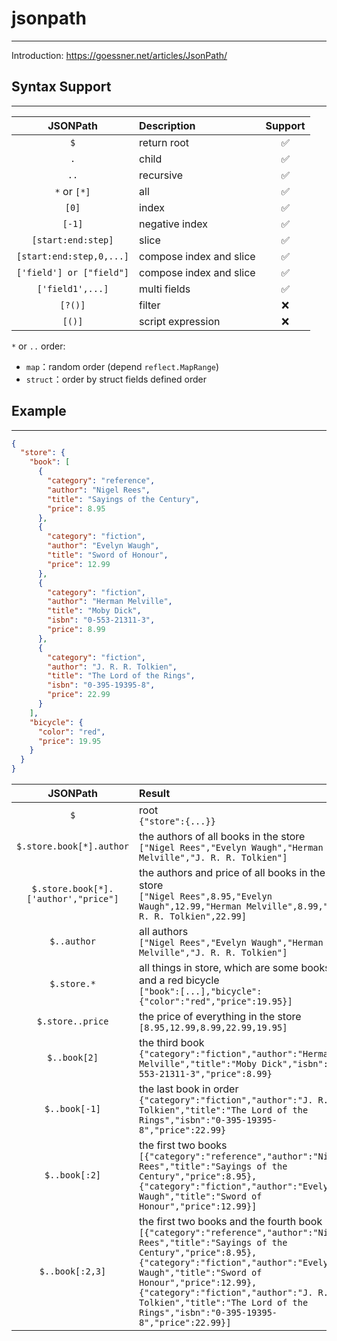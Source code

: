 # jsonpath
------------
Introduction: https://goessner.net/articles/JsonPath/


## Syntax Support
-------------------
|         JSONPath         | Description             | Support |
|:------------------------:|:------------------------|:-------:|
|           `$`            | return root             |    ✅    |
|           `.`            | child                   |    ✅    |
|           `..`           | recursive               |    ✅    |
|       `*` or `[*]`       | all                     |    ✅    |
|          `[0]`           | index                   |    ✅    |
|          `[-1]`          | negative index          |    ✅    |
|    `[start:end:step]`    | slice                   |    ✅    |
| `[start:end:step,0,...]` | compose index and slice |    ✅    |
| `['field'] or ["field"]` | compose index and slice |    ✅    |
|     `['field1',...]`     | multi fields            |    ✅    |
|         `[?()]`          | filter                  |    ❌    |
|          `[()]`          | script expression       |    ❌    |

`*` or `..` order:
- `map`：random order (depend `reflect.MapRange`)
- `struct`：order by struct fields defined order

## Example
------------
```json
{
  "store": {
    "book": [
      {
        "category": "reference",
        "author": "Nigel Rees",
        "title": "Sayings of the Century",
        "price": 8.95
      },
      {
        "category": "fiction",
        "author": "Evelyn Waugh",
        "title": "Sword of Honour",
        "price": 12.99
      },
      {
        "category": "fiction",
        "author": "Herman Melville",
        "title": "Moby Dick",
        "isbn": "0-553-21311-3",
        "price": 8.99
      },
      {
        "category": "fiction",
        "author": "J. R. R. Tolkien",
        "title": "The Lord of the Rings",
        "isbn": "0-395-19395-8",
        "price": 22.99
      }
    ],
    "bicycle": {
      "color": "red",
      "price": 19.95
    }
  }
}
```
|               JSONPath               | Result                                                                                                                                                                                                                               |
|:------------------------------------:|:-------------------------------------------------------------------------------------------------------------------------------------------------------------------------------------------------------------------------------------|
|                 `$`                  | root<br/>`{"store":{...}}`                                                                                                                                                                                                           |
|       `$.store.book[*].author`       | the authors of all books in the store<br/>`["Nigel Rees","Evelyn Waugh","Herman Melville","J. R. R. Tolkien"]`                                                                                                                       |
| `$.store.book[*].['author',"price"]` | the authors and price of all books in the store<br/>`["Nigel Rees",8.95,"Evelyn Waugh",12.99,"Herman Melville",8.99,"J. R. R. Tolkien",22.99]`                                                                                       |
|             `$..author`              | all authors<br/>`["Nigel Rees","Evelyn Waugh","Herman Melville","J. R. R. Tolkien"]`                                                                                                                                                 |
|             `$.store.*`              | all things in store, which are some books and a red bicycle<br/>`["book":[...],"bicycle":{"color":"red","price":19.95}]`                                                                                                             |
|          	`$.store..price`           | the price of everything in the store<br/>`[8.95,12.99,8.99,22.99,19.95]`                                                                                                                                                             |
|             `$..book[2]`             | the third book<br/>`{"category":"fiction","author":"Herman Melville","title":"Moby Dick","isbn":"0-553-21311-3","price":8.99}`                                                                                                       |
|            `$..book[-1]`             | the last book in order<br/>`{"category":"fiction","author":"J. R. R. Tolkien","title":"The Lord of the Rings","isbn":"0-395-19395-8","price":22.99}`                                                                                 |
|            `$..book[:2]`             | the first two books<br/>`[{"category":"reference","author":"Nigel Rees","title":"Sayings of the Century","price":8.95},{"category":"fiction","author":"Evelyn Waugh","title":"Sword of Honour","price":12.99}]`                      |
|           `$..book[:2,3]`            | the first two books and the fourth book<br/>`[{"category":"reference","author":"Nigel Rees","title":"Sayings of the Century","price":8.95},{"category":"fiction","author":"Evelyn Waugh","title":"Sword of Honour","price":12.99},{"category":"fiction","author":"J. R. R. Tolkien","title":"The Lord of the Rings","isbn":"0-395-19395-8","price":22.99}]` |